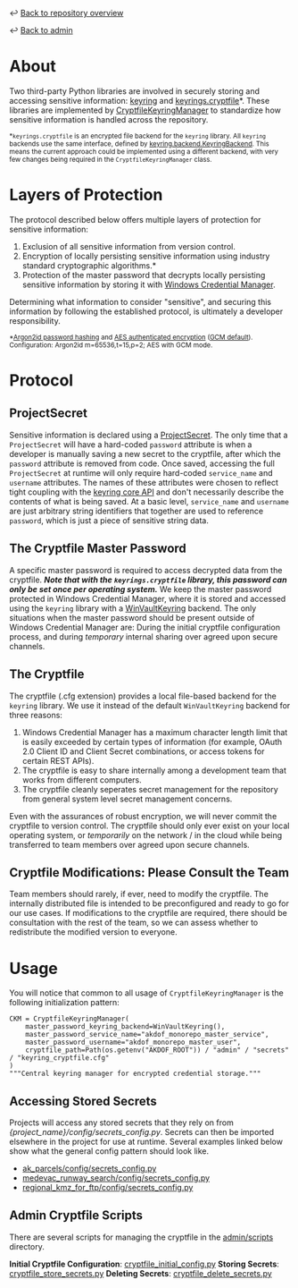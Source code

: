 ↩️ [Back to repository overview](../../README.md)

↩️ [Back to admin](../README.md)

# About

Two third-party Python libraries are involved in securely storing and accessing sensitive information: [keyring](https://pypi.org/project/keyring/) and [keyrings.cryptfile](https://pypi.org/project/keyrings.cryptfile/)*. These libraries are implemented by [CryptfileKeyringManager](../../library/akdof_shared/src/akdof_shared/security/cryptfile_keyring_manager.py#L28) to standardize how sensitive information is handled across the repository.

<sub>*`keyrings.cryptfile` is an encrypted file backend for the `keyring` library. All `keyring` backends use the same interface, defined by [keyring.backend.KeyringBackend](https://github.com/jaraco/keyring/blob/main/keyring%2Fbackend.py#L65). This means the current approach could be implemented using a different backend, with very few changes being required in the `CryptfileKeyringManager` class.</sub> 

# Layers of Protection

The protocol described below offers multiple layers of protection for sensitive information:
1. Exclusion of all sensitive information from version control.
2. Encryption of locally persisting sensitive information using industry standard cryptographic algorithms.*
3. Protection of the master password that decrypts locally persisting sensitive information by storing it with [Windows Credential Manager](https://woshub.com/saved-passwords-windows-credential-manager/). 

Determining what information to consider "sensitive", and securing this information by following the established protocol, is ultimately a developer responsibility.

<sub>*[Argon2id password hashing](https://datatracker.ietf.org/doc/rfc9106/) and [AES authenticated encryption](https://nvlpubs.nist.gov/nistpubs/FIPS/NIST.FIPS.197-upd1.pdf) ([GCM default](https://nvlpubs.nist.gov/nistpubs/Legacy/SP/nistspecialpublication800-38d.pdf)). Configuration: Argon2id m=65536,t=15,p=2; AES with GCM mode.</sub>

# Protocol

## ProjectSecret

Sensitive information is declared using a [ProjectSecret](../../library/akdof_shared/src/akdof_shared/security/cryptfile_keyring_manager.py#L10). The only time that a `ProjectSecret` will have a hard-coded `password` attribute is when a developer is manually saving a new secret to the cryptfile, after which the `password` attribute is removed from code. Once saved, accessing the full `ProjectSecret` at runtime will only require hard-coded `service_name` and `username` attributes. The names of these attributes were chosen to reflect tight coupling with the [keyring core API](https://github.com/jaraco/keyring/blob/main/keyring%2Fcore.py) and don't necessarily describe the contents of what is being saved. At a basic level, `service_name` and `username` are just arbitrary string identifiers that together are used to reference `password`, which is just a piece of sensitive string data. 

## The Cryptfile Master Password

A specific master password is required to access decrypted data from the cryptfile. ***Note that with the `keyrings.cryptfile` library, this password can only be set once per operating system.*** We keep the master password protected in Windows Credential Manager, where it is stored and accessed using the `keyring` library with a [WinVaultKeyring](https://github.com/jaraco/keyring/blob/main/keyring%2Fbackends%2FWindows.py#L65) backend. The only situations when the master password should be present outside of Windows Credential Manager are: During the initial cryptfile configuration process, and during *temporary* internal sharing over agreed upon secure channels. 

## The Cryptfile

The cryptfile (.cfg extension) provides a local file-based backend for the `keyring` library. We use it instead of the default `WinVaultKeyring` backend for three reasons:
1. Windows Credential Manager has a maximum character length limit that is easily exceeded by certain types of information (for example, OAuth 2.0 Client ID and Client Secret combinations, or access tokens for certain REST APIs).
2. The cryptfile is easy to share internally among a development team that works from different computers.
3. The cryptfile cleanly seperates secret management for the repository from general system level secret management concerns.

Even with the assurances of robust encryption, we will never commit the cryptfile to version control. The cryptfile should only ever exist on your local operating system, or *temporarily* on the network / in the cloud while being transferred to team members over agreed upon secure channels.  

## Cryptfile Modifications: Please Consult the Team

Team members should rarely, if ever, need to modify the cryptfile. The internally distributed file is intended to be preconfigured and ready to go for our use cases. If modifications to the cryptfile are required, there should be consultation with the rest of the team, so we can assess whether to redistribute the modified version to everyone. 

# Usage
You will notice that common to all usage of `CryptfileKeyringManager` is the following initialization pattern:
```
CKM = CryptfileKeyringManager(
    master_password_keyring_backend=WinVaultKeyring(),
    master_password_service_name="akdof_monorepo_master_service",
    master_password_username="akdof_monorepo_master_user",
    cryptfile_path=Path(os.getenv("AKDOF_ROOT")) / "admin" / "secrets" / "keyring_cryptfile.cfg"
)
"""Central keyring manager for encrypted credential storage."""
```

## Accessing Stored Secrets
Projects will access any stored secrets that they rely on from *{project_name}/config/secrets_config.py*. Secrets can then be imported elsewhere in the project for use at runtime. Several examples linked below show what the general config pattern should look like. 

* [ak_parcels/config/secrets_config.py](../../projects/ak_parcels/config/secrets_config.py)
* [medevac_runway_search/config/secrets_config.py](../../projects/medevac_runway_search/config/secrets_config.py)
* [regional_kmz_for_ftp/config/secrets_config.py](../../projects/regional_kmz_for_ftp/config/secrets_config.py)

## Admin Cryptfile Scripts
There are several scripts for managing the cryptfile in the [admin/scripts](../scripts/README.md) directory.

**Initial Cryptfile Configuration**: [cryptfile_initial_config.py](../scripts/cryptfile_initial_config.py)
**Storing Secrets**: [cryptfile_store_secrets.py](../scripts/cryptfile_store_secrets.py)
**Deleting Secrets**: [cryptfile_delete_secrets.py](../scripts/cryptfile_delete_secrets.py)